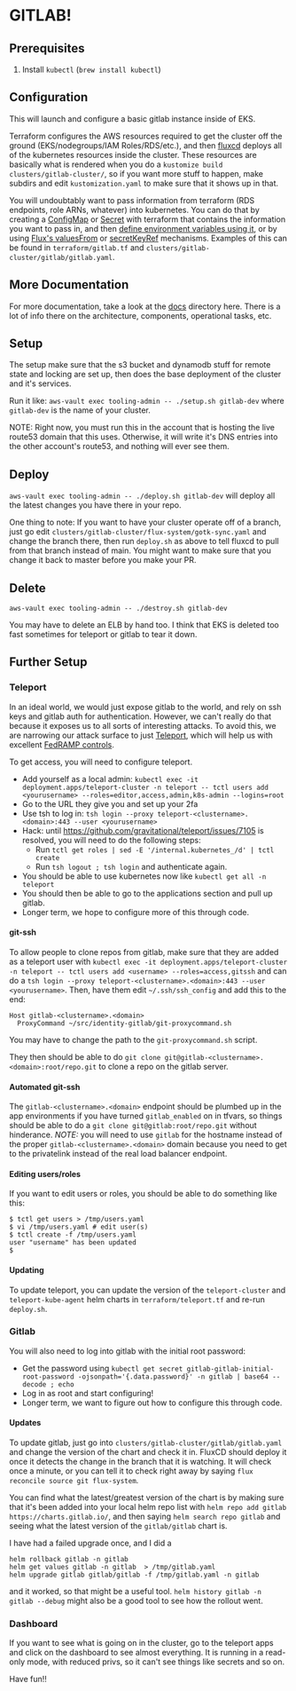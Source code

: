 # GITLAB!

## Prerequisites

1. Install `kubectl` (`brew install kubectl`)

## Configuration

This will launch and configure a basic gitlab instance inside of EKS.

Terraform configures the AWS resources required to get the cluster off
the ground (EKS/nodegroups/IAM Roles/RDS/etc.), and then
[fluxcd](https://toolkit.fluxcd.io/) deploys all of the kubernetes
resources inside the cluster.  These resources are basically what is
rendered when you do a `kustomize build clusters/gitlab-cluster/`,
so if you want more stuff to happen, make subdirs and edit `kustomization.yaml`
to make sure that it shows up in that.

You will undoubtably want to pass information from terraform (RDS endpoints,
role ARNs, whatever) into kubernetes.  You can do that by creating a
[ConfigMap](https://registry.terraform.io/providers/hashicorp/kubernetes/latest/docs/resources/config_map)
or [Secret](https://registry.terraform.io/providers/hashicorp/kubernetes/latest/docs/resources/secret)
with terraform that contains the information you want to pass in,
and then [define environment variables using it](https://kubernetes.io/docs/tasks/configure-pod-container/configure-pod-configmap/#define-container-environment-variables-using-configmap-data),
or by using [Flux's valuesFrom](https://docs.fluxcd.io/projects/helm-operator/en/stable/helmrelease-guide/values/#config-maps)
or [secretKeyRef](https://docs.fluxcd.io/projects/helm-operator/en/stable/helmrelease-guide/values/#secrets)
mechanisms.  Examples of this can be found in `terraform/gitlab.tf` and
`clusters/gitlab-cluster/gitlab/gitlab.yaml`.

## More Documentation

For more documentation, take a look at the [docs](docs/) directory here.
There is a lot of info there on the architecture, components, operational
tasks, etc.

## Setup

The setup make sure that the s3 bucket
and dynamodb stuff for remote state and locking are set up, then does
the base deployment of the cluster and it's services.

Run it like: `aws-vault exec tooling-admin -- ./setup.sh gitlab-dev` where
`gitlab-dev` is the name of your cluster.

NOTE:  Right now, you must run this in the account that is hosting the live
route53 domain that this uses.  Otherwise, it will write it's DNS entries into
the other account's route53, and nothing will ever see them.

## Deploy

`aws-vault exec tooling-admin -- ./deploy.sh gitlab-dev` will deploy all the
latest changes you have there in your repo.

One thing to note:  If you want to have your cluster operate off of a
branch, just go edit `clusters/gitlab-cluster/flux-system/gotk-sync.yaml` and
change the branch there, then run `deploy.sh` as above to tell fluxcd
to pull from that branch instead of main.  You might want to make sure that
you change it back to master before you make your PR.

## Delete

`aws-vault exec tooling-admin -- ./destroy.sh gitlab-dev`

You may have to delete an ELB by hand too.  I think that EKS is deleted too
fast sometimes for teleport or gitlab to tear it down.

## Further Setup

### Teleport
In an ideal world, we would just expose gitlab to the world, and rely on ssh keys and gitlab auth for authentication.
However, we can't really do that because it exposes us to all sorts of interesting attacks.  To avoid
this, we are narrowing our attack surface to just [Teleport](https://github.com/gravitational/teleport),
which will help us with excellent [FedRAMP controls](https://goteleport.com/teleport/how-it-works/fedramp-ssh-kubernetes/).

To get access, you will need to configure teleport.
- Add yourself as a local admin: `kubectl exec -it deployment.apps/teleport-cluster -n teleport -- tctl users add <yourusername> --roles=editor,access,admin,k8s-admin --logins=root`
- Go to the URL they give you and set up your 2fa
- Use tsh to log in: `tsh login --proxy teleport-<clustername>.<domain>:443 --user <yourusername>`
- Hack:  until https://github.com/gravitational/teleport/issues/7105 is resolved, you will need to do the following steps:
  - Run `tctl get roles | sed -E '/internal.kubernetes_/d' | tctl create`
  - Run `tsh logout ; tsh login` and authenticate again.
- You should be able to use kubernetes now like `kubectl get all -n teleport`
- You should then be able to go to the applications section and pull up gitlab.
- Longer term, we hope to configure more of this through code.

#### git-ssh

To allow people to clone repos from gitlab, make sure that they
are added as a teleport user with `kubectl exec -it deployment.apps/teleport-cluster -n teleport -- tctl users add <username> --roles=access,gitssh` and can do a `tsh login --proxy teleport-<clustername>.<domain>:443 --user <yourusername>`.  Then, have them edit `~/.ssh/ssh_config` and add this
to the end:
```
Host gitlab-<clustername>.<domain>
  ProxyCommand ~/src/identity-gitlab/git-proxycommand.sh
```
You may have to change the path to the `git-proxycommand.sh` script.

They then should be able to do `git clone git@gitlab-<clustername>.<domain>:root/repo.git`
to clone a repo on the gitlab server.

#### Automated git-ssh

The `gitlab-<clustername>.<domain>` endpoint should be plumbed up in the app environments
if you have turned `gitlab_enabled` on in tfvars, so things should be able to do a 
`git clone git@gitlab:root/repo.git` without hinderance.  *NOTE:* you will need to use
`gitlab` for the hostname instead of the proper `gitlab-<clustername>.<domain>` domain
because you need to get to the privatelink instead of the real load balancer endpoint.

#### Editing users/roles

If you want to edit users or roles, you should be able to do something like this:
```
$ tctl get users > /tmp/users.yaml
$ vi /tmp/users.yaml # edit user(s)
$ tctl create -f /tmp/users.yaml
user "username" has been updated
$ 
```

#### Updating
To update teleport, you can update the version of the `teleport-cluster` and
`teleport-kube-agent` helm charts in `terraform/teleport.tf` and re-run
`deploy.sh`.


### Gitlab
You will also need to log into gitlab with the initial root password:
- Get the password using `kubectl get secret gitlab-gitlab-initial-root-password -ojsonpath='{.data.password}' -n gitlab | base64 --decode ; echo`
- Log in as root and start configuring!
- Longer term, we want to figure out how to configure this through code.

#### Updates
To update gitlab, just go into `clusters/gitlab-cluster/gitlab/gitlab.yaml` and
change the version of the chart and check it in.  FluxCD should deploy it once it
detects the change in the branch that it is watching.  It will check once a minute,
or you can tell it to check right away by saying
`flux reconcile source git flux-system`.

You can find what the latest/greatest version of
the chart is by making sure that it's been added into your local helm repo list
with `helm repo add gitlab https://charts.gitlab.io/`, and then saying
`helm search repo gitlab` and seeing what the latest version of the `gitlab/gitlab`
chart is.

I have had a failed upgrade once, and I did a
```
helm rollback gitlab -n gitlab
helm get values gitlab -n gitlab  > /tmp/gitlab.yaml
helm upgrade gitlab gitlab/gitlab -f /tmp/gitlab.yaml -n gitlab
```
and it worked, so that might be a useful tool.
`helm history gitlab -n gitlab --debug` might also be a good tool
to see how the rollout went.

### Dashboard

If you want to see what is going on in the cluster, go to the teleport
apps and click on the dashboard to see almost everything.  It is running in a
read-only mode, with reduced privs, so it can't see things like secrets and so on.


Have fun!!
